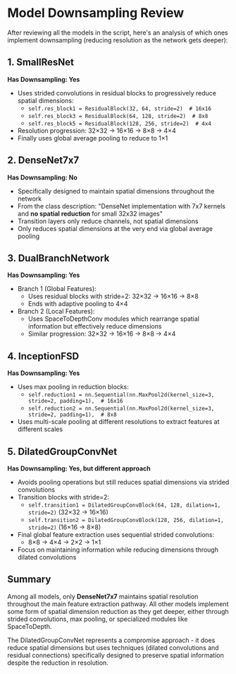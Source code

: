 # Model Downsampling Review

After reviewing all the models in the script, here's an analysis of which ones implement downsampling (reducing resolution as the network gets deeper):

## 1. SmallResNet
**Has Downsampling: Yes**
- Uses strided convolutions in residual blocks to progressively reduce spatial dimensions:
  - `self.res_block1 = ResidualBlock(32, 64, stride=2)  # 16x16`
  - `self.res_block3 = ResidualBlock(64, 128, stride=2)  # 8x8`
  - `self.res_block5 = ResidualBlock(128, 256, stride=2)  # 4x4`
- Resolution progression: 32×32 → 16×16 → 8×8 → 4×4
- Finally uses global average pooling to reduce to 1×1

## 2. DenseNet7x7
**Has Downsampling: No**
- Specifically designed to maintain spatial dimensions throughout the network
- From the class description: "DenseNet implementation with 7x7 kernels and **no spatial reduction** for small 32x32 images"
- Transition layers only reduce channels, not spatial dimensions
- Only reduces spatial dimensions at the very end via global average pooling

## 3. DualBranchNetwork
**Has Downsampling: Yes**
- Branch 1 (Global Features):
  - Uses residual blocks with stride=2: 32×32 → 16×16 → 8×8
  - Ends with adaptive pooling to 4×4
- Branch 2 (Local Features):
  - Uses SpaceToDepthConv modules which rearrange spatial information but effectively reduce dimensions
  - Similar progression: 32×32 → 16×16 → 8×8 → 4×4

## 4. InceptionFSD
**Has Downsampling: Yes**
- Uses max pooling in reduction blocks:
  - `self.reduction1 = nn.Sequential(nn.MaxPool2d(kernel_size=3, stride=2, padding=1),  # 16x16`
  - `self.reduction2 = nn.Sequential(nn.MaxPool2d(kernel_size=3, stride=2, padding=1),  # 8x8`
- Uses multi-scale pooling at different resolutions to extract features at different scales

## 5. DilatedGroupConvNet
**Has Downsampling: Yes, but different approach**
- Avoids pooling operations but still reduces spatial dimensions via strided convolutions
- Transition blocks with stride=2:
  - `self.transition1 = DilatedGroupConvBlock(64, 128, dilation=1, stride=2)` (32×32 → 16×16)
  - `self.transition2 = DilatedGroupConvBlock(128, 256, dilation=1, stride=2)` (16×16 → 8×8)
- Final global feature extraction uses sequential strided convolutions:
  - 8×8 → 4×4 → 2×2 → 1×1
- Focus on maintaining information while reducing dimensions through dilated convolutions

## Summary

Among all models, only **DenseNet7x7** maintains spatial resolution throughout the main feature extraction pathway. All other models implement some form of spatial dimension reduction as they get deeper, either through strided convolutions, max pooling, or specialized modules like SpaceToDepth.

The DilatedGroupConvNet represents a compromise approach - it does reduce spatial dimensions but uses techniques (dilated convolutions and residual connections) specifically designed to preserve spatial information despite the reduction in resolution.